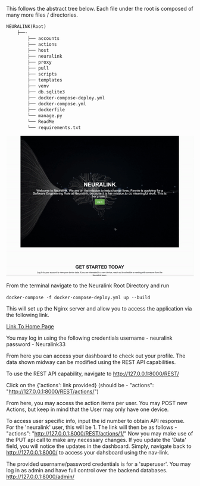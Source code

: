 
This follows the abstract tree below. Each file under the root is composed of many more files / directories.
```
NEURALINK(Root)
    ├──-
        ├── accounts
        ├── actions
        ├── host
        ├── neuralink
        ├── proxy
        ├── pull
        ├── scripts
        ├── templates
        ├── venv
        ├── db.sqlite3
        ├── docker-compose-deploy.yml
        ├── docker-compose.yml
        ├── dockerfile
        └── manage.py
        └── ReadMe
        └── requirements.txt
```

![](https://github.com/barskhianfannie/Neuralink-Django-App/blob/main/neuralink.gif)


From the terminal navigate to the Neuralink Root Directory and run

`docker-compose -f docker-compose-deploy.yml up --build`

This will set up the Nginx server and allow you to access the application via the following link. 

[Link To Home Page](http://127.0.0.1:8000/)

You may log in using the following credentials 
username - neuralink
password - Neuralink33

From here you can access your dashboard to check out your profile. The data shown midway can be modified using the REST API capabilities. 

To use the REST API capability, navigate to http://127.0.0.1:8000/REST/

Click on the {'actions': link provided} (should be - "actions": "http://127.0.0.1:8000/REST/actions/")

From here, you may access the action items per user. You may POST new Actions, but keep in mind that the User may only have one device. 

To access user specific info, input the id number to obtain API response. For the 'neuralink' user, this will be 1. The link will then be as follows - "actions": "http://127.0.0.1:8000/REST/actions/1/" Now you may make use of the PUT api call to make any necessary changes. If you update the 'Data' field, you will notice the updates in the dashboard. Simply, navigate back to http://127.0.0.1:8000/ to access your dahsboard using the nav-link. 

The provided username/password credentials is for a 'superuser'. You may log in as admin and have full control over the backend databases. http://127.0.0.1:8000/admin/



